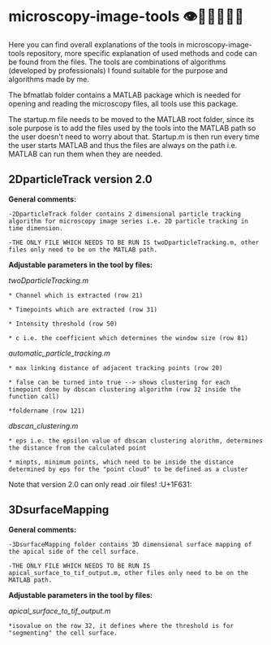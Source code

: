 # microscopy-image-tools  👁️🦠🔬🥼👩‍💻

Here you can find overall explanations of the tools in microscopy-image-tools repository, more specific explanation of used methods and code can be found from the files. The tools are combinations of algorithms (developed by professionals) I found suitable for the purpose and algorithms made by me.

The bfmatlab folder contains a MATLAB package which is needed for opening and reading the microscopy files, all tools use this package.

The startup.m file needs to be moved to the MATLAB root folder, since its sole purpose is to add the files used by the tools into the MATLAB path so the user doesn't need to worry about that. Startup.m is then run every time the user starts MATLAB and thus the files are always on the path i.e. MATLAB can run them when they are needed.


## 2DparticleTrack version 2.0


**General comments:**

    -2DparticleTrack folder contains 2 dimensional particle tracking algorithm for microscopy image series i.e. 2D particle tracking in time dimension. 

    -THE ONLY FILE WHICH NEEDS TO BE RUN IS twoDparticleTracking.m, other files only need to be on the MATLAB path. 


**Adjustable parameters in the tool by files:**

_twoDparticleTracking.m_

    * Channel which is extracted (row 21)

    * Timepoints which are extracted (row 31)

    * Intensity threshold (row 50)

    * c i.e. the coefficient which determines the window size (row 81)

_automatic_particle_tracking.m_

    * max linking distance of adjacent tracking points (row 20)

    * false can be turned into true --> shows clustering for each timepoint done by dbscan clustering algorithm (row 32 inside the function call)

    *foldername (row 121)


_dbscan_clustering.m_

    * eps i.e. the epsilon value of dbscan clustering alorithm, determines the distance from the calculated point

    * minpts, minimum points, which need to be inside the distance determined by eps for the "point cloud" to be defined as a cluster 

Note that version 2.0 can only read .oir files! :U+1F631: 	


## 3DsurfaceMapping


**General comments:**

    -3DsurfaceMapping folder contains 3D dimensional surface mapping of the apical side of the cell surface.

    -THE ONLY FILE WHICH NEEDS TO BE RUN IS apical_surface_to_tif_output.m, other files only need to be on the MATLAB path.


**Adjustable parameters in the tool by files:**

_apical_surface_to_tif_output.m_

    *isovalue on the row 32, it defines where the threshold is for "segmenting" the cell surface. 